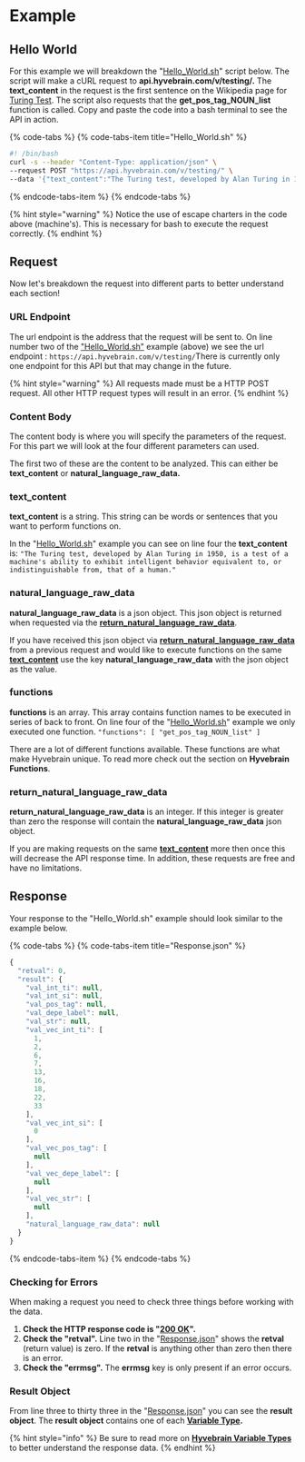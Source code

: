 # Example

## Hello World

For this example we will breakdown the "[Hello\_World.sh](example.md#hello-world)" script below. The script will make a cURL request to **api.hyvebrain.com/v/testing/.** The **text\_content** in the request is the first sentence on the Wikipedia page for [Turing Test](https://en.wikipedia.org/wiki/Turing_test). The script also requests that the **get\_pos\_tag\_NOUN\_list** function is called. Copy and paste the code into a bash terminal to see the API in action.

{% code-tabs %}
{% code-tabs-item title="Hello\_World.sh" %}
```bash
#! /bin/bash
curl -s --header "Content-Type: application/json" \
--request POST "https://api.hyvebrain.com/v/testing/" \
--data '{"text_content":"The Turing test, developed by Alan Turing in 1950, is a test of a machine'\''s ability to exhibit intelligent behavior equivalent to, or indistinguishable from, that of a human.","functions": [ "get_pos_tag_NOUN_list" ] }'
```
{% endcode-tabs-item %}
{% endcode-tabs %}

{% hint style="warning" %}
Notice the use of escape charters in the code above \(machine's\). This is necessary for bash to execute the request correctly.
{% endhint %}

## Request

Now let's breakdown the request into different parts to better understand each section!

### URL Endpoint

The url endpoint is the address that the request will be sent to. On line number two of the ["Hello\_World.sh"](example.md#hello-world) example \(above\) we see the url endpoint : `https://api.hyvebrain.com/v/testing/`There is currently only one endpoint for this API but that may change in the future.

{% hint style="warning" %}
All requests made must be a HTTP POST request. All other HTTP request types will result in an error.
{% endhint %}

### **Content Body**

The content body is where you will specify the parameters of the request. For this part we will look at the four different parameters can used.

The first two of these are the content to be analyzed. This can either be **text\_content** or **natural\_language\_raw\_data.**

### text\_content

**text\_content** is a string. This string can be words or sentences that you want to perform functions on.

In the "[Hello\_World.sh](example.md#hello-world)" example you can see on line four the **text\_content** is: `"The Turing test, developed by Alan Turing in 1950, is a test of a machine's ability to exhibit intelligent behavior equivalent to, or indistinguishable from, that of a human."`

### natural\_language\_raw\_data

**natural\_language\_raw\_data** is a json object. This json object is returned when requested via the [**return\_natural\_language\_raw\_data**](example.md#return_natural_language_raw_data).

If you have received this json object via [**return\_natural\_language\_raw\_data**](example.md#return_natural_language_raw_data) from a previous request and would like to execute functions on the same [**text\_content**](example.md#text_content) use the key **natural\_language\_raw\_data** with the json object as the value.

### functions

**functions** is an array. This array contains function names to be executed in series of back to front. On line four of the "[Hello\_World.sh](example.md#hello-world)" example we only executed one function. `"functions": [ "get_pos_tag_NOUN_list" ]`

There are a lot of different functions available. These functions are what make Hyvebrain unique. To read more check out the section on **Hyvebrain Functions**.

### return\_natural\_language\_raw\_data

**return\_natural\_language\_raw\_data** is an integer. If this integer is greater than zero the response will contain the **natural\_language\_raw\_data** json object.

If you are making requests on the same [**text\_content**](example.md#text_content) more then once this will decrease the API response time. In addition, these requests are free and have no limitations.

## **Response**

Your response to the "Hello\_World.sh" example should look similar to the example below.

{% code-tabs %}
{% code-tabs-item title="Response.json" %}
```javascript
{
  "retval": 0,
  "result": {
    "val_int_ti": null,
    "val_int_si": null,
    "val_pos_tag": null,
    "val_depe_label": null,
    "val_str": null,
    "val_vec_int_ti": [
      1,
      2,
      6,
      7,
      13,
      16,
      18,
      22,
      33
    ],
    "val_vec_int_si": [
      0
    ],
    "val_vec_pos_tag": [
      null
    ],
    "val_vec_depe_label": [
      null
    ],
    "val_vec_str": [
      null
    ],
    "natural_language_raw_data": null
  }
}
```
{% endcode-tabs-item %}
{% endcode-tabs %}

### Checking for Errors

When making a request you need to check three things before working with the data.

1. **Check the HTTP response code is "**[**200 OK**](https://en.wikipedia.org/wiki/List_of_HTTP_status_codes#2xx_Success)**".** 
2. **Check the "retval".** Line two in the "[Response.json](example.md#response)" shows the **retval** \(return value\) is zero. If the **retval** is anything other than zero then there is an error.
3. **Check the "errmsg".** The **errmsg** key is only present if an error occurs.

### Result Object

From line three to thirty three in the "[Response.json](example.md#response)" you can see the **result object**. The **result object** contains one of each [**Variable Type**](hyvebrain-functions/variable-types/)**.**

{% hint style="info" %}
Be sure to read more on [**Hyvebrain Variable Types**](hyvebrain-functions/variable-types/) to better understand the response data.
{% endhint %}

